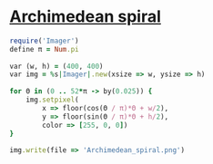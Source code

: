 [1]: http://rosettacode.org/wiki/Archimedean_spiral

# [Archimedean spiral][1]

```ruby
require('Imager')
define π = Num.pi
 
var (w, h) = (400, 400)
var img = %s|Imager|.new(xsize => w, ysize => h)
 
for Θ in (0 .. 52*π -> by(0.025)) {
    img.setpixel(
        x => floor(cos(Θ / π)*Θ + w/2),
        y => floor(sin(Θ / π)*Θ + h/2),
        color => [255, 0, 0])
}
 
img.write(file => 'Archimedean_spiral.png')
```
